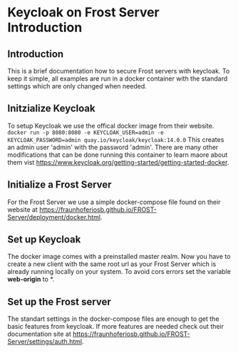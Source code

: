 # Keycloak on Frost Server Introduction
## Introduction
This is a brief documentation how to secure Frost servers with keycloak. To keep it simple, all examples are run in a docker container with the standard settings which are only changed when needed.
## Initzialize Keycloak
To setup Keycloak we use the offical docker image from their website.
`docker run -p 8080:8080 -e KEYCLOAK_USER=admin -e KEYCLOAK_PASSWORD=admin quay.io/keycloak/keycloak:14.0.0`
This creates an admin user 'admin' with the password 'admin'. There are many other modifications that can be done running this container to learn maore about them vist https://www.keycloak.org/getting-started/getting-started-docker.
## Initialize a Frost Server
For the Frost Server we use a simple docker-compose file found on their website at https://fraunhoferiosb.github.io/FROST-Server/deployment/docker.html.
## Set up Keycloak
The docker image comes with a preinstalled master realm. Now you have to create a new client with the same root url as your Frost Server which is already running locally on your system. To avoid cors errors set the variable **web-origin** to *.
## Set up the Frost server
The standart settings in the docker-compose files are enough to get the basic features from keycloak. If more features are needed check out their documentation site at https://fraunhoferiosb.github.io/FROST-Server/settings/auth.html.
